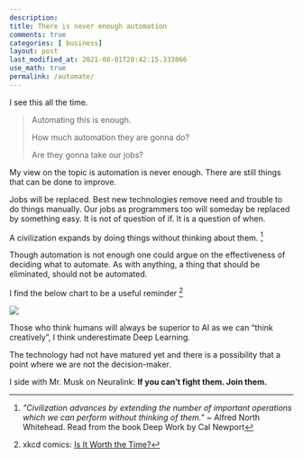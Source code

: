 ```yaml
---
description: 
title: There is never enough automation
comments: true
categories: [ business]
layout: post
last_modified_at: 2021-08-01T20:42:15.333866
use_math: true
permalink: /automate/
---
```


I see this all the time.

> Automating this is enough.
>
> How much automation they are gonna do?
>
> Are they gonna take our jobs?

My view on the topic is automation is never enough. There are still things that can be done to improve.

Jobs will be replaced. Best new technologies remove need and trouble to do things manually. Our jobs as programmers too will someday be replaced by something easy. It is not of question of if. It is a question of when.

A civilization expands by doing things without thinking about them. [^2]

Though automation is not enough one could argue on the effectiveness of deciding what to automate. As with anything, a thing that should be eliminated, should not be automated.

I find the below chart to be a useful reminder [^1]

![](https://imgs.xkcd.com/comics/is_it_worth_the_time_2x.png)

Those who think humans will always be superior to AI as we can “think creatively”, I think underestimate Deep Learning.

The technology had not have matured yet and there is a possibility that a point where we are not the decision-maker.

I side with Mr. Musk on Neuralink: **If you can’t fight them. Join them.**

[^1]: xkcd comics: [Is It Worth the Time?](https://xkcd.com/1205/)
[^2]: *"Civilization advances by extending the number of important operations which we can perform without thinking of them."* ~ Alfred North Whitehead. Read from the book Deep Work by Cal Newport